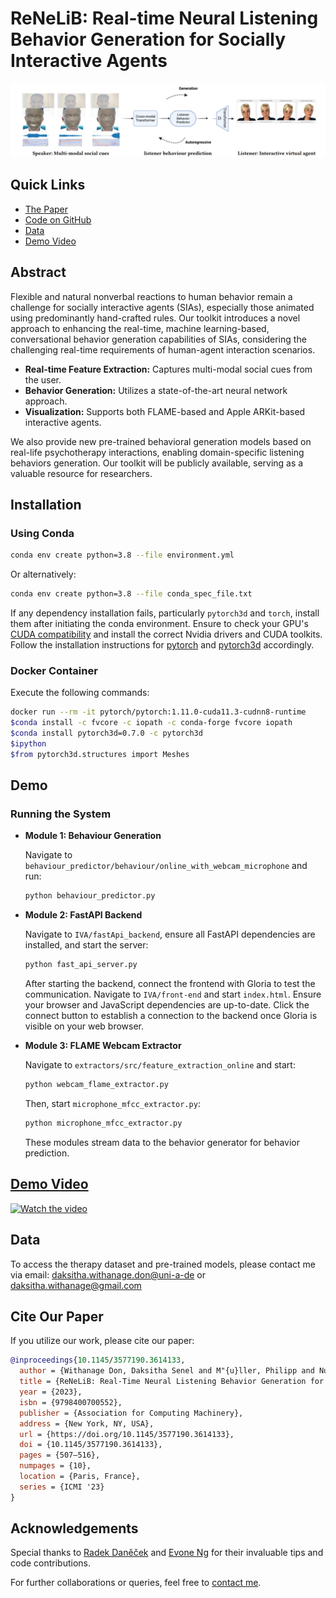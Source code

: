 
# ReNeLiB: Real-time Neural Listening Behavior Generation for Socially Interactive Agents

![Teaser Image](docs/teaser.png)

## Quick Links

- [The Paper](https://doi.org/10.1145/3577190.3614133)
- [Code on GitHub](https://github.com/Daksitha/ReNeLib)
- [Data](#data)
- [Demo Video](#demo-video)

## Abstract

Flexible and natural nonverbal reactions to human behavior remain a challenge for socially interactive agents (SIAs), especially those animated using predominantly hand-crafted rules. Our toolkit introduces a novel approach to enhancing the real-time, machine learning-based, conversational behavior generation capabilities of SIAs, considering the challenging real-time requirements of human-agent interaction scenarios. 

- **Real-time Feature Extraction:** Captures multi-modal social cues from the user.
- **Behavior Generation:** Utilizes a state-of-the-art neural network approach.
- **Visualization:** Supports both FLAME-based and Apple ARKit-based interactive agents.

We also provide new pre-trained behavioral generation models based on real-life psychotherapy interactions, enabling domain-specific listening behaviors generation. Our toolkit will be publicly available, serving as a valuable resource for researchers.

## Installation

### Using Conda

```bash
conda env create python=3.8 --file environment.yml
```
Or alternatively:

```bash
conda env create python=3.8 --file conda_spec_file.txt
```
If any dependency installation fails, particularly `pytorch3d` and `torch`, install them after initiating the conda environment. Ensure to check your GPU's [CUDA compatibility](https://docs.nvidia.com/deploy/cuda-compatibility/) and install the correct Nvidia drivers and CUDA toolkits. Follow the installation instructions for [pytorch](https://pytorch.org/) and [pytorch3d](https://github.com/facebookresearch/pytorch3d/blob/main/INSTALL.md) accordingly.

### Docker Container

Execute the following commands:

```bash
docker run --rm -it pytorch/pytorch:1.11.0-cuda11.3-cudnn8-runtime
$conda install -c fvcore -c iopath -c conda-forge fvcore iopath
$conda install pytorch3d=0.7.0 -c pytorch3d
$ipython
$from pytorch3d.structures import Meshes
```

## Demo 

### Running the System

- **Module 1: Behaviour Generation**

  Navigate to `behaviour_predictor/behaviour/online_with_webcam_microphone` and run:

  ```bash
  python behaviour_predictor.py
  ```
- **Module 2: FastAPI Backend**

  Navigate to `IVA/fastApi_backend`, ensure all FastAPI dependencies are installed, and start the server:

  ```bash
  python fast_api_server.py
  ```
  After starting the backend, connect the frontend with Gloria to test the communication. Navigate to `IVA/front-end` and start `index.html`. Ensure your browser and JavaScript dependencies are up-to-date. Click the connect button to establish a connection to the backend once Gloria is visible on your web browser.

- **Module 3: FLAME Webcam Extractor**

  Navigate to `extractors/src/feature_extraction_online` and start:

  ```bash
  python webcam_flame_extractor.py
  ```
  Then, start `microphone_mfcc_extractor.py`:

  ```bash
  python microphone_mfcc_extractor.py
  ```
  These modules stream data to the behavior generator for behavior prediction.

## [Demo Video](https://youtu.be/I54lP-J0mtU)

[![Watch the video](https://img.youtube.com/vi/I54lP-J0mtU/default.jpg)](https://youtu.be/I54lP-J0mtU)

## Data

To access the therapy dataset and pre-trained models, please contact me via email: [daksitha.withanage.don@uni-a-de](mailto:daksitha.withanage.don@uni-a-de) or [daksitha.withanage@gmail.com](mailto:daksitha.withanage@gmail.com)

## Cite Our Paper

If you utilize our work, please cite our paper:

```bibtex
@inproceedings{10.1145/3577190.3614133,
  author = {Withanage Don, Daksitha Senel and M"{u}ller, Philipp and Nunnari, Fabrizio and Andr'{e}, Elisabeth and Gebhard, Patrick},
  title = {ReNeLiB: Real-Time Neural Listening Behavior Generation for Socially Interactive Agents},
  year = {2023},
  isbn = {9798400700552},
  publisher = {Association for Computing Machinery},
  address = {New York, NY, USA},
  url = {https://doi.org/10.1145/3577190.3614133},
  doi = {10.1145/3577190.3614133},
  pages = {507–516},
  numpages = {10},
  location = {Paris, France},
  series = {ICMI '23}
}
```

## Acknowledgements

Special thanks to [Radek Daněček](https://emoca.is.tue.mpg.de/) and [Evone Ng](http://people.eecs.berkeley.edu/~evonne_ng/) for their invaluable tips and code contributions.

For further collaborations or queries, feel free to [contact me](mailto:daksitha.withanage@gmail.com).

